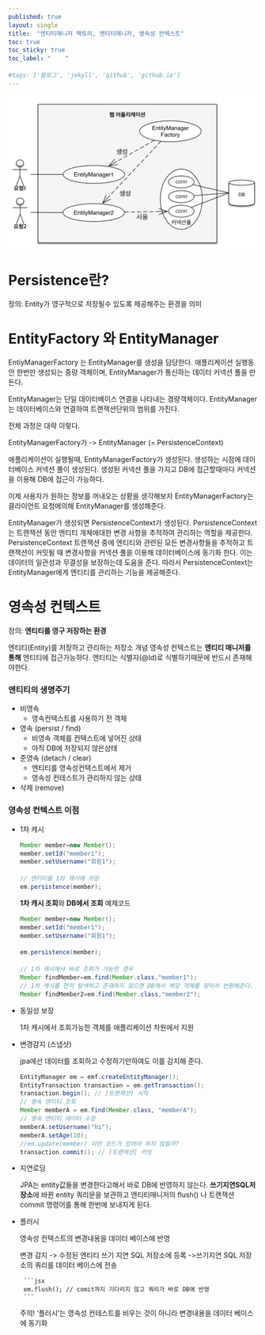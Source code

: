 ```yaml
---
published: true
layout: single
title:  "엔티티매니저 팩토리, 엔티티매니저, 영속성 컨텍스트"
toc: true
toc_sticky: true
toc_label: "    "

#tags: ['블로그', 'jekyll', 'github', 'github.io']
---
```


![영속성](/assets/images/영속성.png) 

# Persistence란?
 정의: Entity가 영구적으로 저장될수 있도록 제공해주는 환경을 의미

# EntityFactory 와 EntityManager

EntiyManagerFactory 는 EntityManager를 생성을 담당한다. 애플리케이션 실행동안 한번만 생성되는 중량 객체이며, EntityManager가 통신하는 데이터 커넥션 풀을 만든다.

EntityManager는 단일 데이터베이스 연결을 나타내는 경량객체이다. EntityManager는 데이터베이스와 연결하여 트랜잭션단위의 범위를 가진다.

전체 과정은 대략 이렇다.

EntityManagerFactory가 -> EntityManager (= PersistenceContext)

애플리케이션이 실행될때, EntityManagerFactory가 생성된다. 생성하는 시점에 데이터베이스 커넥션 풀이 생성된다. 생성된 커넥션 풀을 가지고 DB에 접근할때마다 커넥션을 이용해 DB에 접근이 가능하다. 

이제 사용자가 원하는 정보를 꺼내오는 상황을 생각해보자 EntityManagerFactory는 클라이언트 요청에의해 EntityManager를 생성해준다.

 EntityManager가 생성되면 PersistenceContext가 생성된다.
 PersistenceContext는 트랜잭션 동안 엔티티 개체에대한 변경 사항을 추적하여 관리하는 역할을 제공한다. PersistenceContext 트랜잭션 중에 엔티티와 관련된 모든 변경사항들을 추적하고 트랜잭션이 커밋될 때 변경사항을 커넥션 풀을 이용해 데이터베이스에 동기화 한다.
 이는 데이터의 일관성과 무결성을 보장하는데 도움을 준다.
 따라서 PersistenceContext는 EntityManager에게 엔티티를 관리하는 기능을 제공해준다.


# 영속성 컨텍스트
정의: <b>엔티티를 영구 저장하는 환경</b>

엔티티(Entity)를 저장하고 관리하는 저장소 개념 영속성 컨텍스트는 <b>엔티티 매니저를 통해</b> 엔티티에 접근가능하다. 엔티티는 식별자(@Id)로 식별하기때문에 반드시 존재해야한다.
### 엔티티의 생명주기

- 비영속 
    - 영속컨텍스트를 사용하기 전 객체
- 영속 (persist / find)
    - 비영속 객체를 컨텍스트에 넣어진 상태
    - 아직 DB에 저장되지 않은상태
- 준영속 (detach / clear)
    - 엔티티를 영속성컨텍스트에서 제거
    - 영속성 컨테스트가 관리하지 않는 상태
- 삭제 (remove)

### 영속성 컨텍스트 이점

- 1차 캐시
    ``` java
    Member member=new Member();
    member.setId("member1");
    member.setUsername("회원1");

    // 엔티티를 1차 캐시에 저장
    em.persistence(member);
    ```
    <b>1차 캐시 조회</b>와 <b>DB에서 조회</b> 예제코드
    ``` java
    Member member=new Member();
    member.setId("member1");
    member.setUsername("회원1");

    em.persistence(member);

    // 1차 캐시에서 바로 조회가 가능한 경우
    Member findMember=em.find(Member.class,"member1");
    // 1차 캐시를 먼저 탐색하고 존재하지 않으면 DB에서 해당 객체를 찾아서 반환해준다.
    Member findMember2=em.find(Member.class,"member2");
    ```
- 동일성 보장

    1차 캐시에서 조회가능한 객체를 애플리케이션 차원에서 지원
- 변경감지 (스냅샷)
    
    jpa에선 데이터를 조회하고 수정하기만하여도 이를 감지해 준다.
    ``` java
    EntityManager em = emf.createEntityManager();
    EntityTransaction transaction = em.getTransaction();
    transaction.begin(); // [트랜잭션] 시작
    // 영속 엔티티 조회
    Member memberA = em.find(Member.class, "memberA");
    // 영속 엔티티 데이터 수정
    memberA.setUsername("hi");
    memberA.setAge(10);
    //em.update(member) 이런 코드가 있어야 하지 않을까?
    transaction.commit(); // [트랜잭션] 커밋
    ```
- 지연로딩
    
    JPA는 entity값들을 변경한다고해서 바로 DB에 반영하지 않는다. <b>쓰기지연SQL저장소</b>에 바뀐 entity 쿼리문을 보관하고 엔티티매니저의 flush() 나 트랜잭션 commit 명령어를 통해 한번에 보내지게 된다.

-  플러시

    영속성 컨텍스트의 변경내용을 데이터 베이스에 반영

    변경 감지 -> 수정된 엔티티 쓰기 지연 SQL 저장소에 등록 ->쓰기지연 SQL 저장소의 쿼리를 데이터 베이스에 전송

        ```jsx
        em.flush(); // comit까지 기다리지 않고 쿼리가 바로 DB에 반영 
        ```

    주의! ‘플러시’는 영속성 컨테스트를 비우는 것이 아니라 변경내용을 데이터 베이스에 동기화



<!-- 
# 궁금증
### Q. 영속성 컨텍스트가 왜 필요한가?
영속성 컨텍스트는 엔티티를 영구저장하기위한 환경을 제공 영속성 컨텍스트가 없다면 직접 DB에 접근해서 변경을 해야하는데 이는 성능상 불필요한 문제가 발생할 수 있다.
### Q. JPA 성능문제

### Q. connection pool

### Q. 영속성 컨텍스트



### Q. EntityManagerFactory -->